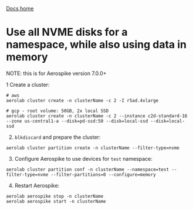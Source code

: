 [Docs home](../../README.md)


# Use all NVME disks for a namespace, while also using data in memory

NOTE: this is for Aerospike version 7.0.0+

1 Create a cluster:

```
# aws
aerolab cluster create -n clusterName -c 2 -I r5ad.4xlarge

# gcp - root volume: 50GB, 2x local SSD
aerolab cluster create -n clusterName -c 2 --instance c2d-standard-16 --zone us-central1-a --disk=pd-ssd:50 --disk=local-ssd --disk=local-ssd
```

2. `blkdiscard` and prepare the cluster:

```
aerolab cluster partition create -n clusterName --filter-type=nvme
```

3. Configure Aerospike to use devices for `test` namespace:

```
aerolab cluster partition conf -n clusterName --namespace=test --filter-type=nvme --filter-partitions=0 --configure=memory
```

4. Restart Aerospike:

```
aerolab aerospike stop -n clusterName
aerolab aerospike start -n clusterName
```
